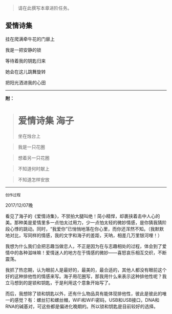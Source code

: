 >请在此撰写本章进阶任务。

## 爱情诗集

挂在爬满牵牛花的门扉上

我是一把安静的锁

等待着我的钥匙归来

她会在这儿跳舞旋转

把阳光洒进我的心田

----------
**附：**
> # 爱情诗集 海子
>
> 坐在烛台上
 
> 我是一只花圈
 
> 想着另一只花圈

> 不知道何时献上

> 不知道怎样安放


----------
`创作过程`

2017/12/07晚 

 看见了海子的《爱情诗集》，不禁拍大腿叫绝！简小精悍，却裹挟着击中人心的美。那种美是爱情里多一点怕太过用力，少一点怕太轻的微妙情感，是你猜我猜阶段心悸的跳动。同时，“我爱你”已悄悄地落在你心里，而你还浑然不知。（我默默地对比，写同样的情感，我的文字和海子的差距，天呐，相差几万里银河哩！）

我想为什么我们会把志趣当做恋人，不正是因为在与志趣相处的过程，体会到了爱情中的各种滋味嘛！爱情迷人的地方在于情感的微妙——喜怒哀乐相互交织，不断震荡。

我抓了热恋期，认为眼前人是最好的，最美的，最合适的，其他人都没有眼前这个好的这种排他性的情感来写。海子用花圈写，那我用什么来表示这种排他性呢？我立马想到的是锁和钥匙，于是利用这个意象开始写了。

而后，我想除了锁和钥匙以外，还有什么物品具有能体现排他性，彼此是彼此的唯一的感觉？有：螺丝钉和螺丝帽，WiFi和WiFi密码，USB和USB接口，DNA和RNA的碱基对，可这些都是偏进化晚期的。所以锁和钥匙是目前较好的选择。



